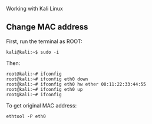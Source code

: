 Working with Kali Linux

## Change MAC address
First, run the terminal as ROOT:
```
kali@kali:~$ sudo -i
```
Then:
```
root@kali:~# ifconfig
root@kali:~# ifconfig eth0 down
root@kali:~# ifconfig eth0 hw ether 00:11:22:33:44:55
root@kali:~# ifconfig eth0 up
root@kali:~# ifconfig 
```


To get original MAC address:
```
ethtool -P eth0
```
